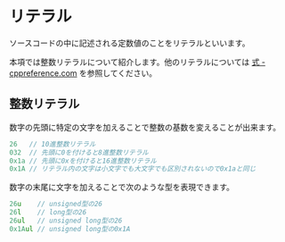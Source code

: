# リテラル

ソースコードの中に記述される定数値のことをリテラルといいます。

本項では整数リテラルについて紹介します。他のリテラルについては [式 - cppreference.com][cppreference_expressions] を参照してください。

## 整数リテラル

数字の先頭に特定の文字を加えることで整数の基数を変えることが出来ます。

```cpp
26   // 10進整数リテラル
032  // 先頭に0を付けると8進整数リテラル
0x1a // 先頭に0xを付けると16進整数リテラル
0x1A // リテラル内の文字は小文字でも大文字でも区別されないので0x1aと同じ
```

数字の末尾に文字を加えることで次のような型を表現できます。

```cpp
26u    // unsigned型の26
26l    // long型の26
26ul   // unsigned long型の26
0x1Aul // unsigned long型の0x1A
```

[cppreference_expressions]: https://ja.cppreference.com/w/cpp/language/expressions